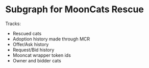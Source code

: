 # Subgraph for MoonCats Rescue

Tracks:
- Rescued cats
- Adoption history made through MCR
- Offer/Ask history
- Request/Bid history
- Mooncat wrapper token ids
- Owner and bidder cats

